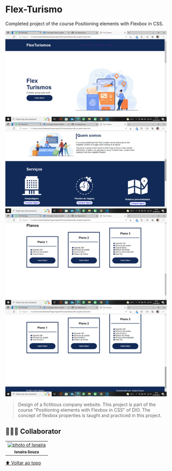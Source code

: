 # Flex-Turismo
Completed project of the course Positioning elements with Flexbox in CSS.

<img src="./imagens/img1.png" alt="imagem-1"><br>
<img src="./imagens/img2.png" alt="imagem-2"><br>
<img src="./imagens/img3.png" alt="imgem-3"><br>
<img src="./imagens/img4.png" alt="imgem-4"><br>

> Design of a fictitious company website. This project is part of the course "Positioning elements with Flexbox in CSS" of DIO. The concept of flexbox properties is taught and practiced in this project.


## 🤝👩🏻 Collaborator


<table>
  <tr>
    <td align="center">
      <a href="#">
        <img src="https://avatars.githubusercontent.com/u/95285602?s=400&u=ed631ca82ce931b1f23877b14b677c651db231b6&v=4" width="100px;" alt="photo of Isnaíra"/><br>
        <sub>
          <b>Isnaíra Souza</b>
        </sub>
      </a>
    </td>
    
</table>

[⬆ Voltar ao topo](#Flex-Turismo)<br>
